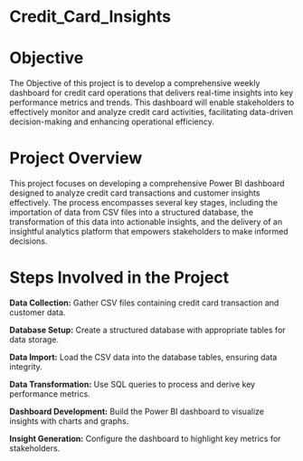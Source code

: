 # Credit_Card_Insights

# Objective
The Objective of this project is to develop a comprehensive weekly dashboard for credit card operations that delivers real-time insights into key performance metrics and trends. This dashboard will enable stakeholders to effectively monitor and analyze credit card activities, facilitating data-driven decision-making and enhancing operational efficiency.

# Project Overview
This project focuses on developing a comprehensive Power BI dashboard designed to analyze credit card transactions and customer insights effectively. The process encompasses several key stages, including the importation of data from CSV files into a structured database, the transformation of this data into actionable insights, and the delivery of an insightful analytics platform that empowers stakeholders to make informed decisions.

# Steps Involved in the Project
 **Data Collection:** Gather CSV files containing credit card transaction and customer data.

**Database Setup:** Create a structured database with appropriate tables for data storage.

**Data Import:** Load the CSV data into the database tables, ensuring data integrity.

**Data Transformation:** Use SQL queries to process and derive key performance metrics.

**Dashboard Development:** Build the Power BI dashboard to visualize insights with charts and graphs.

**Insight Generation:** Configure the dashboard to highlight key metrics for stakeholders.

